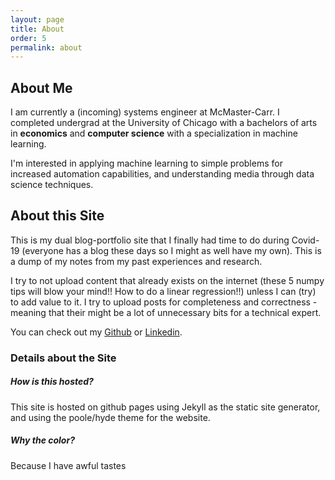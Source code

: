 ```yaml
---
layout: page
title: About
order: 5
permalink: about
---
```


## About Me
I am currently a (incoming) systems engineer at McMaster-Carr. I completed undergrad at the 
University of Chicago with a bachelors of arts in **economics** and **computer science** with a specialization in machine learning.

I'm interested in applying machine learning to simple problems for increased automation capabilities, and understanding media through data science techniques. 

## About this Site
This is my dual blog-portfolio site that I finally had time to do during Covid-19 (everyone has a blog these days so I might as well have my own). This is a dump of my notes from my past experiences and research.  

I try to not upload content that already exists on the internet (these 5 numpy tips will blow your mind!! How to do a linear regression!!) unless I can (try) to add value to it. I try to upload posts for completeness and correctness - meaning that their might be a lot of unnecessary bits for a technical expert.  

You can check out my [Github](https://github.com/tedkim97) or [Linkedin](https://www.linkedin.com/in/ted-kim/).

### Details about the Site

##### How is this hosted?
This site is hosted on github pages using Jekyll as the static site generator, and using the poole/hyde theme for the website. 

##### Why the color?
Because I have awful tastes